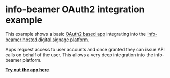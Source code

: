 # info-beamer OAuth2 integration example

This example shows a basic [OAuth2 based app](https://info-beamer.com/doc/oauth)
integrating into the [info-beamer hosted digital signage platform](https://info-beamer.com).

Apps request access to user accounts and once granted they can issue API calls
on behalf of the user. This allows a very deep integration into the info-beamer
platform.

**[Try out the app here](https://info-beamer.github.io/oauth-example/)**
